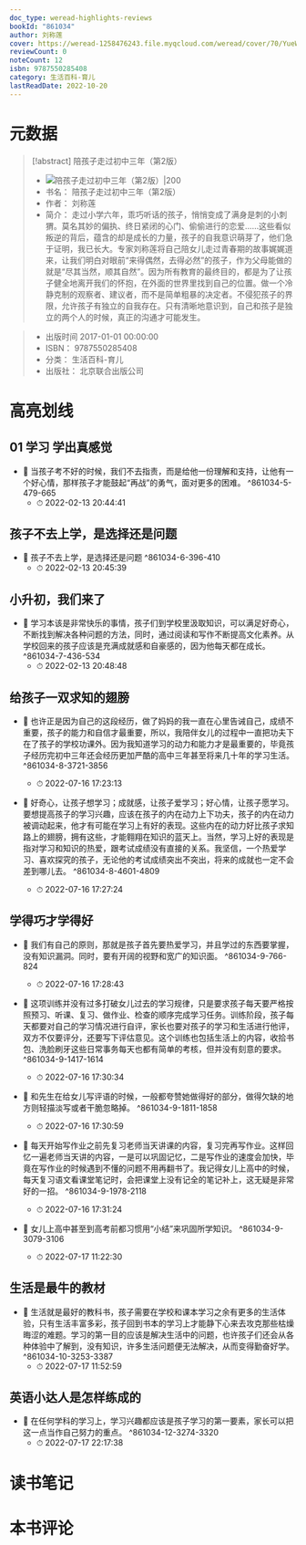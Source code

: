 ```yaml
---
doc_type: weread-highlights-reviews
bookId: "861034"
author: 刘称莲
cover: https://weread-1258476243.file.myqcloud.com/weread/cover/70/YueWen_861034/t7_YueWen_861034.jpg
reviewCount: 0
noteCount: 12
isbn: 9787550285408
category: 生活百科-育儿
lastReadDate: 2022-10-20
---
```

# 元数据
> [!abstract] 陪孩子走过初中三年（第2版）
> - ![ 陪孩子走过初中三年（第2版）|200](https://weread-1258476243.file.myqcloud.com/weread/cover/70/YueWen_861034/t7_YueWen_861034.jpg)
> - 书名： 陪孩子走过初中三年（第2版）
> - 作者： 刘称莲
> - 简介： 走过小学六年，乖巧听话的孩子，悄悄变成了满身是刺的小刺猬。莫名其妙的偏执、终日紧闭的心门、偷偷进行的恋爱……这些看似叛逆的背后，蕴含的却是成长的力量，孩子的自我意识萌芽了，他们急于证明，我已长大。专家刘称莲将自己陪女儿走过青春期的故事娓娓道来，让我们明白对眼前“来得偶然，去得必然”的孩子，作为父母能做的就是“尽其当然，顺其自然”。因为所有教育的最终目的，都是为了让孩子健全地离开我们的怀抱，在外面的世界里找到自己的位置。做一个冷静克制的观察者、建议者，而不是简单粗暴的决定者。不侵犯孩子的界限，允许孩子有独立的自我存在。只有清晰地意识到，自己和孩子是独立的两个人的时候，真正的沟通才可能发生。

> - 出版时间 2017-01-01 00:00:00
> - ISBN： 9787550285408
> - 分类： 生活百科-育儿
> - 出版社： 北京联合出版公司

# 高亮划线

## 01 学习 学出真感觉


- 📌 当孩子考不好的时候，我们不去指责，而是给他一份理解和支持，让他有一个好心情，那样孩子才能鼓起“再战”的勇气，面对更多的困难。 ^861034-5-479-665
    - ⏱ 2022-02-13 20:44:41 
## 孩子不去上学，是选择还是问题


- 📌 孩子不去上学，是选择还是问题 ^861034-6-396-410
    - ⏱ 2022-02-13 20:45:39 
## 小升初，我们来了


- 📌 学习本该是非常快乐的事情，孩子们到学校里汲取知识，可以满足好奇心，不断找到解决各种问题的方法，同时，通过阅读和写作不断提高文化素养。从学校回来的孩子应该是充满成就感和自豪感的，因为他每天都在成长。 ^861034-7-436-534
    - ⏱ 2022-02-13 20:48:48 
## 给孩子一双求知的翅膀


- 📌 也许正是因为自己的这段经历，做了妈妈的我一直在心里告诫自己，成绩不重要，孩子的能力和自信才最重要，所以，我陪伴女儿的过程中一直把功夫下在了孩子的学校功课外。因为我知道学习的动力和能力才是最重要的，毕竟孩子经历完初中三年还会经历更加严酷的高中三年甚至将来几十年的学习生活。 ^861034-8-3721-3856
    - ⏱ 2022-07-16 17:23:13 

- 📌 好奇心，让孩子想学习；成就感，让孩子爱学习；好心情，让孩子愿学习。要想提高孩子的学习兴趣，应该在孩子的内在动力上下功夫，孩子的内在动力被调动起来，他才有可能在学习上有好的表现。这些内在的动力好比孩子求知路上的翅膀，拥有这些，才能翱翔在知识的蓝天上。当然，学习上好的表现是指对学习和知识的热爱，跟考试成绩没有直接的关系。我坚信，一个热爱学习、喜欢探究的孩子，无论他的考试成绩突出不突出，将来的成就也一定不会差到哪儿去。 ^861034-8-4601-4809
    - ⏱ 2022-07-16 17:27:24 
## 学得巧才学得好


- 📌 我们有自己的原则，那就是孩子首先要热爱学习，并且学过的东西要掌握，没有知识漏洞。同时，要有开阔的视野和宽广的知识面。 ^861034-9-766-824
    - ⏱ 2022-07-16 17:28:43 

- 📌 这项训练并没有过多打破女儿过去的学习规律，只是要求孩子每天要严格按照预习、听课、复习、做作业、检查的顺序完成学习任务。训练阶段，孩子每天都要对自己的学习情况进行自评，家长也要对孩子的学习和生活进行他评，双方不仅要评分，还要写下评估意见。这个训练也包括生活上的内容，收拾书包、洗脸刷牙这些日常事务每天也都有简单的考核，但并没有刻意的要求。 ^861034-9-1417-1614
    - ⏱ 2022-07-16 17:30:34 

- 📌 和先生在给女儿写评语的时候，一般都夸赞她做得好的部分，做得欠缺的地方则轻描淡写或者干脆忽略掉。 ^861034-9-1811-1858
    - ⏱ 2022-07-16 17:30:59 

- 📌 每天开始写作业之前先复习老师当天讲课的内容，复习完再写作业。这样回忆一遍老师当天讲的内容，一是可以巩固记忆，二是写作业的速度会加快，毕竟在写作业的时候遇到不懂的问题不用再翻书了。我记得女儿上高中的时候，每天复习语文看课堂笔记时，会把课堂上没有记全的笔记补上，这无疑是非常好的一招。 ^861034-9-1978-2118
    - ⏱ 2022-07-16 17:31:24 

- 📌 女儿上高中甚至到高考前都习惯用“小结”来巩固所学知识。 ^861034-9-3079-3106
    - ⏱ 2022-07-17 11:22:30 
## 生活是最牛的教材


- 📌 生活就是最好的教科书，孩子需要在学校和课本学习之余有更多的生活体验，只有生活丰富多彩，孩子回到书本的学习上才能静下心来去攻克那些枯燥晦涩的难题。学习的第一目的应该是解决生活中的问题，也许孩子们还会从各种体验中了解到，没有知识，许多生活问题便无法解决，从而变得勤奋好学。 ^861034-10-3253-3387
    - ⏱ 2022-07-17 11:52:59 
## 英语小达人是怎样练成的


- 📌 在任何学科的学习上，学习兴趣都应该是孩子学习的第一要素，家长可以把这一点当作自己努力的重点。 ^861034-12-3274-3320
    - ⏱ 2022-07-17 22:17:38 
# 读书笔记

# 本书评论
